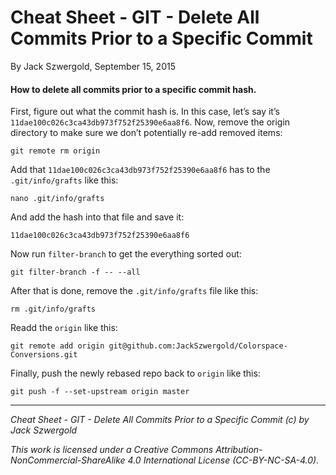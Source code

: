 # Cheat Sheet - GIT - Delete All Commits Prior to a Specific Commit

By Jack Szwergold, September 15, 2015

#### How to delete all commits prior to a specific commit hash.

First, figure out what the commit hash is. In this case, let’s say it’s `11dae100c026c3ca43db973f752f25390e6aa8f6`. Now, remove the origin directory to make sure we don’t potentially re-add removed items:

    git remote rm origin

Add that `11dae100c026c3ca43db973f752f25390e6aa8f6` has to the `.git/info/grafts` like this:

    nano .git/info/grafts

And add the hash into that file and save it:

    11dae100c026c3ca43db973f752f25390e6aa8f6

Now run `filter-branch` to get the everything sorted out:

    git filter-branch -f -- --all

After that is done, remove the `.git/info/grafts` file like this:

    rm .git/info/grafts

Readd the `origin` like this:

    git remote add origin git@github.com:JackSzwergold/Colorspace-Conversions.git

Finally, push the newly rebased repo back to `origin` like this:

    git push -f --set-upstream origin master

***

*Cheat Sheet - GIT - Delete All Commits Prior to a Specific Commit (c) by Jack Szwergold*

*This work is licensed under a Creative Commons Attribution-NonCommercial-ShareAlike 4.0 International License (CC-BY-NC-SA-4.0).*